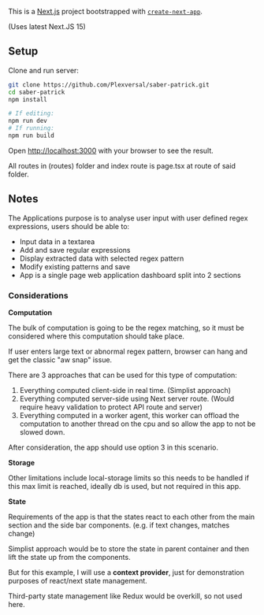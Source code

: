 This is a [Next.js](https://nextjs.org) project bootstrapped with [`create-next-app`](https://nextjs.org/docs/app/api-reference/cli/create-next-app).

(Uses latest Next.JS 15)

## Setup

Clone and run server:

```bash
git clone https://github.com/Plexversal/saber-patrick.git
cd saber-patrick
npm install

# If editing:
npm run dev
# If running:
npm run build
```

Open [http://localhost:3000](http://localhost:3000) with your browser to see the result.

All routes in (routes) folder and index route is page.tsx at route of said folder.

## Notes

The Applications purpose is to analyse user input with user defined regex expressions, users should be able to:
* Input data in a textarea
* Add and save regular expressions
* Display extracted data with selected regex pattern
* Modify existing patterns and save
* App is a single page web application dashboard split into 2 sections

### Considerations

**Computation**

The bulk of computation is going to be the regex matching, so it must be considered where this computation should take place.

If user enters large text or abnormal regex pattern, browser can hang and get the classic "aw snap" issue.

There are 3 approaches that can be used for this type of computation:

1) Everything computed client-side in real time. (Simplist approach)
2) Everything computed server-side using Next server route. (Would require heavy validation to protect API route and server)
3) Everything computed in a worker agent, this worker can offload the computation to another thread on the cpu and so allow the app to not be slowed down.

After consideration, the app should use option 3 in this scenario.

**Storage**

Other limitations include local-storage limits so this needs to be handled if this max limit is reached, ideally db is used, but not required in this app.


**State**

Requirements of the app is that the states react to each other from the main section and the side bar components. (e.g. if text changes, matches change)

Simplist approach would be to store the state in parent container and then lift the state up from the components.

But for this example, I will use a **context provider**, just for demonstration purposes of react/next state management.

Third-party state management like Redux would be overkill, so not used here.
